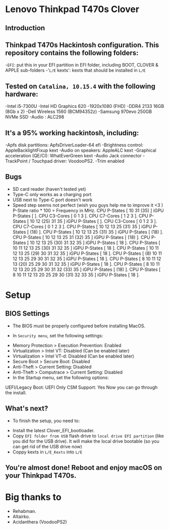 # Lenovo Thinkpad T470s Clover
## Introduction

## Thinkpad T470s Hackintosh configuration. This repository contains the following folders:
-`EFI`: put this in your EFI partition in EFI folder, including BOOT, CLOVER & APPLE sub-folders
-'`L/E` kexts': kexts that should be installed in `L/E`

## Tested on `Catalina, 10.15.4` with the following hardware:
-Intel i5-7300U
-Intel HD Graphics 620
-1920x1080 (FHD)
-DDR4 2133 16GB (8Gb x 2)
-Dell Wireless 1560 (BCM94352z)
-Samsung 970evo 250GB NVMe SSD
-Audio : ALC298

## It's a 95% working hackintosh, including:
-Apfs disk partitions: ApfsDriverLoader-64 efi
-Brightness control: AppleBacklightFixup kext
-Audio on speakers: AppleALC kext
-Graphical acceleration (QE/CI): WhatEverGreen kext
-Audio Jack connector
-TrackPoint / Touchpad driver: VoodooPS2.
-Trim enabled

## Bugs
- SD card reader (haven't tested yet)
- Type-C only works as a charging port
- USB next to Type-C port doesn't work
- Speed step seems not perfect (wish you guys help me to improve it <3 )
P-State ratio * 100 = Frequency in MHz.
CPU P-States [ 10 31 (35) ] iGPU P-States [ ].
CPU C3-Cores [ 0 1 3 ].
CPU C7-Cores [ 1 2 3 ].
CPU P-States [ 10 12 (25) 31 35 ] iGPU P-States [ ].
CPU C3-Cores [ 0 1 2 3 ].
CPU C7-Cores [ 0 1 2 3 ].
CPU P-States [ 10 12 13 25 (31) 35 ] iGPU P-States [ (18) ].
CPU P-States [ 10 12 13 25 (31) 35 ] iGPU P-States [ (18) ].
CPU P-States [ 10 12 13 25 31 (32) 35 ] iGPU P-States [ (18) ].
CPU P-States [ 10 12 13 25 (30) 31 32 35 ] iGPU P-States [ 18 ].
CPU P-States [ 10 11 12 13 25 (30) 31 32 35 ] iGPU P-States [ 18 ].
CPU P-States [ 10 11 12 13 25 (29) 30 31 32 35 ] iGPU P-States [ 18 ].
CPU P-States [ (8) 10 11 12 13 25 29 30 31 32 35 ] iGPU P-States [ 18 ].
CPU P-States [ 8 10 11 12 13 (20) 25 29 30 31 32 35 ] iGPU P-States [ 18 ].
CPU P-States [ 8 10 11 12 13 20 25 29 30 31 32 (33) 35 ] iGPU P-States [ (18) ].
CPU P-States [ 8 10 11 12 13 20 25 29 30 (31) 32 33 35 ] iGPU P-States [ 18 ].
# Setup
## BIOS Settings
- The BIOS must be properly configured before installing MacOS.

- In `Security menu`, set the following settings:

+ Memory Protection > Execution Prevention: Enabled
+ Virtualization > Intel VT: Disabled (Can be enabled later)
+ Virtualization > Intel VT-d: Disabled (Can be enabled later)
+ Secure Boot > Secure Boot: Disabled
+ Anti-Theft > Current Setting: Disabled
+ Anti-Theft > Computrace > Current Setting: Disabled
+ In the Startup menu, set the following options:

UEFI/Legacy Boot: UEFI Only
CSM Support: Yes
Now you can go through the install.

## What's next?
- To finish the setup, you need to:
+ Install the latest Clover_EFI_bootloader.
+ Copy `EFI folder from USB` flash drive to `local drive EFI partition` (like you did for the USB drive). It will make the local drive bootable (so you can get rid of the USB drive now)
+ Coppy kexts in `L/E_Kexts` into `L/E`

## You're almost done! Reboot and enjoy macOS on your Thinkpad T470s.


# Big thanks to 

- Rehabman.
- Altairko.
- Acidanthera (VoodooPS2)



